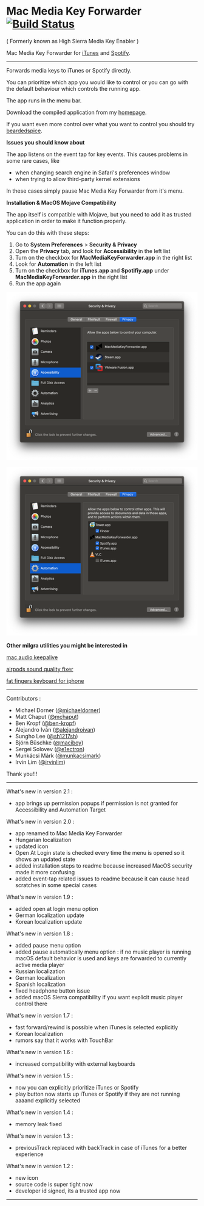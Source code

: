 # Mac Media Key Forwarder [![Build Status](https://travis-ci.org/milgra/highsierramediakeyenabler.svg?branch=master)](https://travis-ci.org/milgra/highsierramediakeyenabler#)

( Formerly known as High Sierra Media Key Enabler )

Mac Media Key Forwarder for [iTunes](https://www.apple.com/itunes/) and [Spotify](http://www.spotify.com).

---

Forwards media keys to iTunes or Spotify directly.

You can prioritize which app you would like to control or you can go with the default behaviour which controls the running app.

The app runs in the menu bar.

Download the compiled application from my [homepage](http://milgra.com/high-sierra-media-key-enabler.html).

If you want even more control over what you want to control you should try [beardedspice](http://beardedspice.github.io).

**Issues you should know about**

The app listens on the event tap for key events. This causes problems in some rare cases, like 
- when changing search engine in Safari's preferences window
- when trying to allow third-party kernel extensions

In these cases simply pause Mac Media Key Forwarder from it's menu.

**Installation & MacOS Mojave Compatibility**

The app itself is compatible with Mojave, but you need to add it as trusted application in order to make it function properly.

You can do this with these steps:
1. Go to **System Preferences** > **Security & Privacy**
2. Open the **Privacy** tab, and look for **Accessibility** in the left list
3. Turn on the checkbox for **MacMediaKeyForwarder.app** in the right list
2. Look for **Automation** in the left list
3. Turn on the checkbox for **iTunes.app** and **Spotifiy.app** under **MacMediaKeyForwarder.app** in the right list
4. Run the app again

![Security Setting](security_a.png)

![Security Setting](security_b.png)

**Other milgra utilities you might be interested in**

[mac audio keepalive](https://github.com/milgra/macaudiokeepalive)

[airpods sound quality fixer](http://milgra.com/airpods-sound-quality-fixer.html)

[fat fingers keyboard for iphone](http://milgra.com/fat-fingers-keyboard.html)

---

Contributors : 
* Michael Dorner ([@michaeldorner](http://github.com/michaeldorner))
* Matt Chaput ([@mchaput](http://github.com/mchaput))
* Ben Kropf ([@ben-kropf](http://github.com/ben-kropf))
* Alejandro Iván ([@alejandroivan](http://github.com/alejandroivan))
* Sungho Lee ([@sh1217sh](http://github.com/sh1217sh))
* Björn Büschke ([@maciboy](http://github.com/maciboy))
* Sergei Solovev ([@e1ectron](http://github.com/e1ectron))
* Munkácsi Márk ([@munkacsimark](http://github.com/munkacsimark))
* Irvin Lim ([@irvinlim](https://github.com/irvinlim))

Thank you!!!

---

What's new in version 2.1 :
- app brings up permission popups if permission is not granted for Accessibility and Automation Target

What's new in version 2.0 :
- app renamed to Mac Media Key Forwarder
- Hungarian localization
- updated icon
- Open At Login state is checked every time the menu is opened so it shows an updated state
- added installation steps to readme because increased MacOS security made it more confusing
- added event-tap related issues to readme because it can cause head scratches in some special cases 

What's new in version 1.9 :
- added open at login menu option
- German localization update
- Korean localization update

What's new in version 1.8 :
- added pause menu option
- added pause automatically menu option : if no music player is running macOS default behavior is used and keys are forwarded to currently active media player
- Russian localization
- German localization
- Spanish localization
- fixed headphone button issue
- added macOS Sierra compatibility if you want explicit music player control there

What's new in version 1.7 :
- fast forward/rewind is possible when iTunes is selected explicitly
- Korean localization
- rumors say that it works with TouchBar

What's new in version 1.6 :
- increased compatibility with external keyboards

What's new in version 1.5 :
- now you can explicitly prioritize iTunes or Spotify
- play button now starts up iTunes or Spotify if they are not running aaaand explicitly selected

What's new in version 1.4 :
- memory leak fixed

What's new in version 1.3 :
- previousTrack replaced with backTrack in case of iTunes for a better experience

What's new in version 1.2 :
- new icon
- source code is super tight now
- developer id signed, its a trusted app now

---
